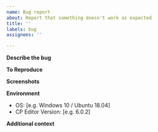 ```yaml
---
name: Bug report
about: Report that something doesn't work as expected
title: ''
labels: bug
assignees: ''

---
```


**Describe the bug**

<!-- A clear and concise description of what the bug is. -->

**To Reproduce**

<!-- Steps to reproduce the behavior. -->

**Screenshots**

<!-- If applicable, add screenshots to help explain your problem. -->

**Environment**

 - OS: [e.g. Windows 10 / Ubuntu 18.04]
 - CP Editor Version: [e.g. 6.0.2]

**Additional context**

<!-- Add any other context about the problem here. -->

